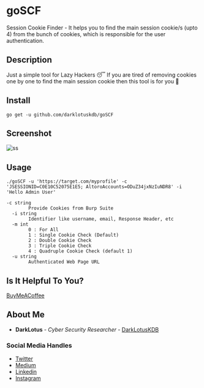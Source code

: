 # goSCF
Session Cookie Finder - It helps you to find the main session cookie/s (upto 4) from the bunch of cookies, which is responsible for the user authentication.

## Description
Just a simple tool for Lazy Hackers 😴 If you are tired of removing cookies one by one to find the main session cookie then this tool is for you 🤠

## Install
```
go get -u github.com/darklotuskdb/goSCF
```
## Screenshot
![ss](https://user-images.githubusercontent.com/29382875/135152542-d1995524-a055-4a39-9319-7ce4df290536.png)

## Usage
```
./goSCF -u 'https://target.com/myprofile' -c 'JSESSIONID=C0E10C52075E1E5; AltoroAccounts=ODuZ34jxNzIuNDR8' -i 'Hello Admin User'
```
```
-c string
        Provide Cookies from Burp Suite
  -i string
        Identifier like username, email, Response Header, etc
  -m int
        0 : For All
        1 : Single Cookie Check (Default)
        2 : Double Cookie Check
        3 : Triple Cookie Check
        4 : Quadruple Cookie Check (default 1)
  -u string
        Authenticated Web Page URL
```        

## Is It Helpful To You?
[BuyMeACoffee](https://www.buymeacoffee.com/darklotus)

## About Me

* **DarkLotus** - *Cyber Security Researcher* - [DarkLotusKDB](https://darklotuskdb.github.io/KDBhati/)

### Social Media Handles
* [Twitter](https://twitter.com/darklotuskdb)
* [Medium](https://darklotus.medium.com/)
* [Linkedin](https://www.linkedin.com/in/kamaldeepbhati/)
* [Instagram](https://www.instagram.com/kamaldeepbhati/)
